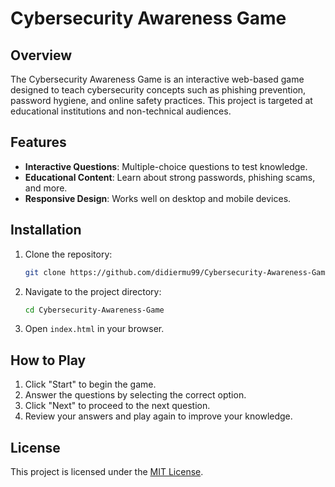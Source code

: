 # Cybersecurity Awareness Game

## Overview
The Cybersecurity Awareness Game is an interactive web-based game designed to teach cybersecurity concepts such as phishing prevention, password hygiene, and online safety practices. This project is targeted at educational institutions and non-technical audiences.

## Features
- **Interactive Questions**: Multiple-choice questions to test knowledge.
- **Educational Content**: Learn about strong passwords, phishing scams, and more.
- **Responsive Design**: Works well on desktop and mobile devices.

## Installation
1. Clone the repository:
   ```bash
   git clone https://github.com/didiermu99/Cybersecurity-Awareness-Game.git
   ```
2. Navigate to the project directory:
   ```bash
   cd Cybersecurity-Awareness-Game
   ```
3. Open `index.html` in your browser.

## How to Play
1. Click "Start" to begin the game.
2. Answer the questions by selecting the correct option.
3. Click "Next" to proceed to the next question.
4. Review your answers and play again to improve your knowledge.

## License
This project is licensed under the [MIT License](LICENSE).